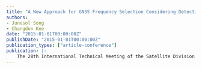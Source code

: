 ```yaml
---
title: "A New Approach for GNSS Frequency Selection Considering Detection of Cycle Slip Insensitive Pairs of Ionospheric Combination for Dual-Frequency Receivers"
authors:
- Junesol Song
- Changdon Kee
date: "2015-01-01T00:00:00Z"
publishDate: "2015-01-01T00:00:00Z"
publication_types: ["article-conference"]
publication: |-
    The 28th International Technical Meeting of the Satellite Division of The Institute of Navigation (ION GNSS+ 2015)
---
```

